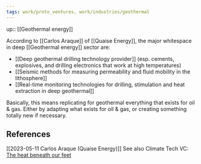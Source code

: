 ```yaml
---
tags: work/proto_ventures, work/industries/geothermal
---
```

up:: [[Geothermal energy]]

According to [[Carlos Araque]] of [[Quaise Energy]], the major whitespace in deep [[Geothermal energy]] sector are:
* [[Deep geothermal drilling technology provider]] (esp. cements, explosives, and drilling electronics that work at high temperatures)
* [[Seismic methods for measuring permeability and fluid mobility in the lithosphere]]
* [[Real-time monitoring technologies for drilling, stimulation and heat extraction in deep geothermal]]

Basically, this means replicating for geothermal everything that exists for oil & gas. Either by adapting what exists for oil & gas, or creating something totally new if necessary.

## References
[[2023-05-11 Carlos Araque (Quaise Energy)]]
See also Climate Tech VC: [The heat beneath our feet](https://www.ctvc.co/the-heat-beneath-our-feet/)
